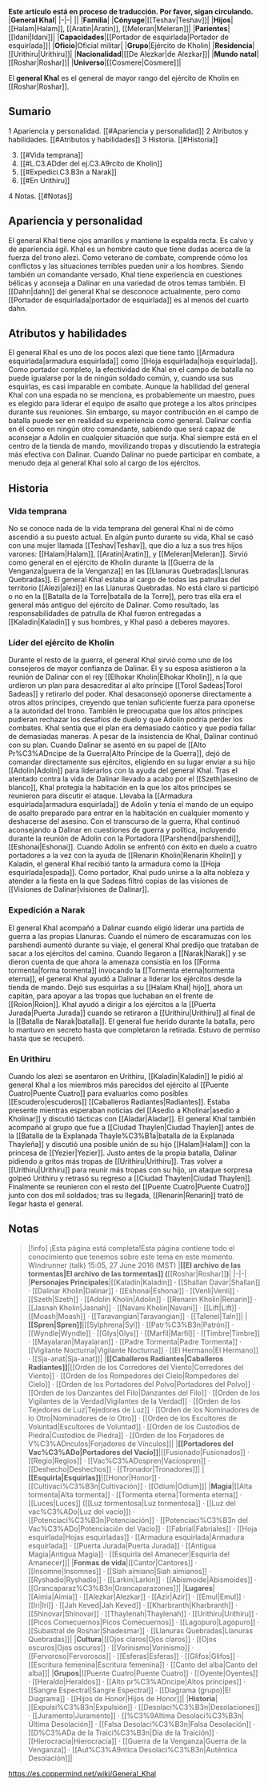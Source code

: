 **Este artículo está en proceso de traducción. Por favor, sigan circulando.**
|**General Khal**|
|-|-|
||
|**Familia**|
|**Cónyuge**|[[Teshav\|Teshav]]|
|**Hijos**|[[Halam\|Halam]], [[Aratin\|Aratin]], [[Meleran\|Meleran]]|
|**Parientes**|[[Idani\|Idani]]|
|**Capacidades**|[[Portador de esquirlada\|Portador de esquirlada]]|
|**Oficio**|Oficial militar|
|**Grupo**|Ejército de Kholin|
|**Residencia**|[[Urithiru\|Urithiru]]|
|**Nacionalidad**|[[De Alezkar\|de Alezkar]]|
|**Mundo natal**|[[Roshar\|Roshar]]|
|**Universo**|[[Cosmere\|Cosmere]]|

El **general Khal** es el general de mayor rango del ejército de Kholin en [[Roshar\|Roshar]].

## Sumario

1 Apariencia y personalidad. [[#Apariencia y personalidad]] 
2 Atributos y habilidades. [[#Atributos y habilidades]] 
3 Historia. [[#Historia]] 

3. [[#Vida temprana]] 
3. [[#L.C3.ADder del ej.C3.A9rcito de Kholin]] 
3. [[#Expedici.C3.B3n a Narak]] 
3. [[#En Urithiru]] 


4 Notas. [[#Notas]] 


## Apariencia y personalidad
El general Khal tiene ojos amarillos y mantiene la espalda recta. Es calvo y de apariencia ágil. Khal es un hombre cauto que tiene dudas acerca de la fuerza del trono alezi. Como veterano de combate, comprende cómo los conflictos y las situaciones terribles pueden unir a los hombres. Siendo también un comandante versado, Khal tiene experiencia en cuestiones bélicas y aconseja a Dalinar en una variedad de otros temas también. El [[Dahn\|dahn]] del general Khal se desconoce actualmente, pero como [[Portador de esquirlada\|portador de esquirlada]] es al menos del cuarto dahn.

## Atributos y habilidades
El general Khal es uno de los pocos alezi que tiene tanto [[Armadura esquirlada\|armadura esquirlada]] como [[Hoja esquirlada\|hoja esquirlada]]. Como portador completo, la efectividad de Khal en el campo de batalla no puede igualarse por la de ningún soldado común, y, cuando usa sus esquirlas, es casi imparable en combate. Aunque la habilidad del general Khal con una espada no se menciona, es probablemente un maestro, pues es elegido para liderar el equipo de asalto que protege a los altos príncipes durante sus reuniones.
Sin embargo, su mayor contribución en el campo de batalla puede ser en realidad su experiencia como general. Dalinar confía en él como en ningún otro comandante, sabiendo que será capaz de aconsejar a Adolin en cualquier situación que surja. Khal siempre está en el centro de la tienda de mando, movilizando tropas y discutiendo la estrategia más efectiva con Dalinar. Cuando Dalinar no puede participar en combate, a menudo deja al general Khal solo al cargo de los ejércitos.

## Historia
### Vida temprana
No se conoce nada de la vida temprana del general Khal ni de cómo ascendió a su puesto actual. En algún punto durante su vida, Khal se casó con una mujer llamada [[Teshav\|Teshav]], que dio a luz a sus tres hijos varones: [[Halam\|Halam]], [[Aratin\|Aratin]], y [[Meleran\|Meleran]]. Sirvió como general en el ejército de Kholin durante la [[Guerra de la Venganza\|guerra de la Venganza]] en las [[Llanuras Quebradas\|Llanuras Quebradas]]. El general Khal estaba al cargo de todas las patrullas del territorio [[Alezi\|alezi]] en las Llanuras Quebradas. No está claro si participó o no en la [[Batalla de la Torre\|batalla de la Torre]], pero tras ella era el general más antiguo del ejército de Dalinar. Como resultado, las responsabilidades de patrulla de Khal fueron entregadas a [[Kaladin\|Kaladin]] y sus hombres, y Khal pasó a deberes mayores.

### Líder del ejército de Kholin
Durante el resto de la guerra, el general Khal sirvió como uno de los consejeros de mayor confianza de Dalinar. Él y su esposa asistieron a la reunión de Dalinar con el rey [[Elhokar Kholin\|Elhokar Kholin]], n la que urdieron un plan para desacreditar al alto príncipe [[Torol Sadeas\|Torol Sadeas]] y retirarlo del poder. Khal desaconsejó oponerse directamente a otros altos príncipes, creyendo que tenían suficiente fuerza para oponerse a la autoridad del trono. También le preocupaba que los altos príncipes pudieran rechazar los desafíos de duelo y que Adolin podría perder los combates. Khal sentía que el plan era demasiado caótico y que podía fallar de demasiadas maneras. A pesar de la insistencia de Khal, Dalinar continuó con su plan.
Cuando Dalinar se asentó en su papel de [[Alto Pr%C3%ADncipe de la Guerra\|Alto Príncipe de la Guerra]], dejó de comandar directamente sus ejércitos, eligiendo en su lugar enviar a su hijo [[Adolin\|Adolin]] para liderarlos con la ayuda del general Khal. Tras el atentado contra la vida de Dalinar llevado a acabo por el [[Szeth\|asesino de blanco]], Khal protegía la habitación en la que los altos príncipes se reunieron para discutir el ataque. Llevaba la [[Armadura esquirlada\|armadura esquirlada]] de Adolin y tenía el mando de un equipo de asalto preparado para entrar en la habitación en cualquier momento y deshacerse del asesino.
Con el transcurso de la guerra, Khal continuó aconsejando a Dalinar en cuestiones de guerra y política, incluyendo durante la reunión de Adolin con la Portadora [[Parshendi\|parshendi]], [[Eshonai\|Eshonai]]. Cuando Adolin se enfrentó con éxito en duelo a cuatro portadores a la vez con la ayuda de [[Renarin Kholin\|Renarin Kholin]] y Kaladin, el general Khal recibió tanto la armadura como la [[Hoja esquirlada\|espada]]. Como portador, Khal pudo unirse a la alta nobleza y atender a la fiesta en la que Sadeas filtró copias de las visiones de [[Visiones de Dalinar\|visiones de Dalinar]].

### Expedición a Narak
El general Khal acompañó a Dalinar cuando eligió liderar una partida de guerra a las propias Llanuras. Cuando el número de escaramuzas con los parshendi aumentó durante su viaje, el general Khal predijo que trataban de sacar a los ejércitos del camino. Cuando llegaron a [[Narak\|Narak]] y se dieron cuenta de que ahora la amenaza consistía en los [[Forma tormenta\|forma tormenta]] invocando la [[Tormenta eterna\|tormenta eterna]], el general Khal ayudó a Dalinar a liderar los ejércitos desde la tienda de mando. Dejó sus esquirlas a su [[Halam Khal\| hijo]], ahora un capitán, para apoyar a las tropas que luchaban en el frente de [[Roion\|Roion]]. Khal ayudó a dirigir a los ejércitos a la [[Puerta Jurada\|Puerta Jurada]] cuando se retiraron a [[Urithiru\|Urithiru]] al final de la [[Batalla de Narak\|batalla]]. El general fue herido durante la batalla, pero lo mantuvo en secreto hasta que completaron la retirada. Estuvo de permiso hasta que se recuperó.

### En Urithiru
Cuando los alezi se asentaron en Urithiru, [[Kaladin\|Kaladin]] le pidió al general Khal a los miembros más parecidos del ejército al [[Puente Cuatro\|Puente Cuatro]] para evaluarlos como posibles [[Escudero\|escuderos]] [[Caballeros Radiantes\|Radiantes]].
Estaba presente mientras esperaban noticias del [[Asedio a Kholinar\|asedio a Kholinar]] y discutió tácticas con [[Aladar\|Aladar]].
El general Khal también acompañó al grupo que fue a [[Ciudad Thaylen\|Ciudad Thaylen]] antes de la [[Batalla de la Explanada Thayle%C3%B1a\|batalla de la Explanada Thayleña]] y discutió una posible unión de su hijo [[Halam\|Halam]] con la princesa de [[Yezier\|Yezier]]. Justo antes de la propia batalla, Dalinar pidiendo a gritos más tropas de [[Urithiru\|Urithiru]]. Tras volver a [[Urithiru\|Urithiru]] para reunir más tropas con su hijo, un ataque sorpresa golpeó Urithiru y retrasó su regreso a [[Ciudad Thaylen\|Ciudad Thaylen]]. Finalmente se reunieron con el resto del [[Puente Cuatro\|Puente Cuatro]] junto con dos mil soldados; tras su llegada, [[Renarin\|Renarin]] trató de llegar hasta el general.

## Notas

> [!info] ¡Esta página está completa!Esta página contiene todo el conocimiento que tenemos sobre este tema en este momento.
Windrunner (talk) 15:05, 27 June 2016 (MST)
|**[[El archivo de las tormentas\|El archivo de las tormentas]] (**[[Roshar\|Roshar]]**)**|
|-|-|
|**Personajes Principales**|[[Kaladin\|Kaladin]] · [[Shallan Davar\|Shallan]] · [[Dalinar Kholin\|Dalinar]] · [[Eshonai\|Eshonai]] · [[Venli\|Venli]] · [[Szeth\|Szeth]] · [[Adolin Kholin\|Adolin]] · [[Renarin Kholin\|Renarin]] · [[Jasnah Kholin\|Jasnah]] · [[Navani Kholin\|Navani]] · [[Lift\|Lift]] · [[Moash\|Moash]] · [[Taravangian\|Taravangian]] · [[Talenel\|Taln]]|
|**[[Spren\|Spren]]**|[[Sylphrena\|Syl]] · [[Patr%C3%B3n\|Patrón]] · [[Wyndle\|Wyndle]] · [[Glys\|Glys]] · [[Marfil\|Marfil]] · [[Timbre\|Timbre]] · [[Mayalaran\|Mayalaran]] · [[Padre Tormenta\|Padre Tormenta]] · [[Vigilante Nocturna\|Vigilante Nocturna]] · [[El Hermano\|El Hermano]] · [[Sja-anat\|Sja-anat]]|
|**[[Caballeros Radiantes\|Caballeros Radiantes]]**|[[Orden de los Corredores del Viento\|Corredores del Viento]] · [[Orden de los Rompedores del Cielo\|Rompedores del Cielo]] · [[Orden de los Portadores del Polvo\|Portadores del Polvo]] · [[Orden de los Danzantes del Filo\|Danzantes del Filo]] · [[Orden de los Vigilantes de la Verdad\|Vigilantes de la Verdad]] · [[Orden de los Tejedores de Luz\|Tejedores de Luz]] · [[Orden de los Nominadores de lo Otro\|Nominadores de lo Otro]] · [[Orden de los Escultores de Voluntad\|Escultores de Voluntad]] · [[Orden de los Custodios de Piedra\|Custodios de Piedra]] · [[Orden de los Forjadores de V%C3%ADnculos\|Forjadores de Vínculos]]|
|**[[Portadores del Vac%C3%ADo\|Portadores del Vacío]]**|[[Fusionado\|Fusionados]] · [[Regio\|Regios]] · [[Vac%C3%ADospren\|Vacíospren]] · [[Deshecho\|Deshechos]] · [[Tronador\|Tronadores]]|
|**[[Esquirla\|Esquirlas]]**|[[Honor\|Honor]] · [[Cultivaci%C3%B3n\|Cultivación]] · [[Odium\|Odium]]|
|**Magia**|[[Alta tormenta\|Alta tormenta]] · [[Tormenta eterna\|Tormenta eterna]] · [[Luces\|Luces]] ([[Luz tormentosa\|Luz tormentosa]] · [[Luz del vac%C3%ADo\|Luz del vacío]]) · [[Potenciaci%C3%B3n\|Potenciación]] · [[Potenciaci%C3%B3n del Vac%C3%ADo\|Potenciación del Vacío]] · [[Fabrial\|Fabriales]] · [[Hoja esquirlada\|Hojas esquirladas]] · [[Armadura esquirlada\|Armadura esquirlada]] · [[Puerta Jurada\|Puerta Jurada]] · [[Antigua Magia\|Antigua Magia]] · [[Esquirla del Amanecer\|Esquirla del Amanecer]]|
|**Formas de vida**|[[Cantor\|Cantores]] · [[Insomne\|Insomnes]] · [[Siah aimiano\|Siah aimianos]] · [[Ryshadio\|Ryshadio]] · [[Larkin\|Larkin]] · [[Abismoide\|Abismoides]] · [[Grancaparaz%C3%B3n\|Grancaparazones]]|
|**Lugares**|[[Aimia\|Aimia]] · [[Alezkar\|Alezkar]] · [[Azir\|Azir]] · [[Emul\|Emul]] · [[Iri\|Iri]] · [[Jah Keved\|Jah Keved]] · [[Kharbranth\|Kharbranth]] · [[Shinovar\|Shinovar]] · [[Thaylenah\|Thaylenah]] · [[Urithiru\|Urithiru]] · [[Picos Comecuernos\|Picos Comecuernos]] · [[Lagopuro\|Lagopuro]] · [[Subastral de Roshar\|Shadesmar]] · [[Llanuras Quebradas\|Llanuras Quebradas]]|
|**Cultura**|[[Ojos claros\|Ojos claros]] · [[Ojos oscuros\|Ojos oscuros]] · [[Vorinismo\|Vorinismo]] · [[Fervoroso\|Fervorosos]] · [[Esferas\|Esferas]] · [[Glifos\|Glifos]] · [[Escritura femenina\|Escritura femenina]] · [[Canto del alba\|Canto del alba]]|
|**Grupos**|[[Puente Cuatro\|Puente Cuatro]] · [[Oyente\|Oyentes]] · [[Heraldo\|Heraldos]] · [[Alto pr%C3%ADncipe\|Altos príncipes]] · [[Sangre Espectral\|Sangre Espectral]] · [[Diagrama (grupo)\|El Diagrama]] · [[Hijos de Honor\|Hijos de Honor]]|
|**Historia**|[[Expulsi%C3%B3n\|Expulsión]] · [[Desolaci%C3%B3n\|Desolaciones]] · [[Juramento\|Juramento]] · [[%C3%9Altima Desolaci%C3%B3n\|Última Desolación]] · [[Falsa Desolaci%C3%B3n\|Falsa Desolación]] · [[D%C3%ADa de la Traici%C3%B3n\|Día de la Traición]] · [[Hierocracia\|Hierocracia]] · [[Guerra de la Venganza\|Guerra de la Venganza]] · [[Aut%C3%A9ntica Desolaci%C3%B3n\|Auténtica Desolación]]|



https://es.coppermind.net/wiki/General_Khal